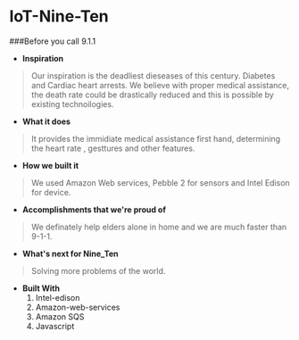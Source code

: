 # IoT-Nine-Ten
###Before you call 9.1.1 

* __Inspiration__  
> Our inspiration is the deadliest dieseases of this century. Diabetes and Cardiac heart arrests. We believe with proper medical assistance, the death rate could be drastically reduced and this is possible by existing technoilogies.

* __What it does__  
> It provides the immidiate medical assistance first hand, determining the heart rate , gesttures and other features.   

* __How we built it__  
> We used Amazon Web services, Pebble 2 for sensors and Intel Edison for device.
  
* __Accomplishments that we're proud of__
> We definately help elders alone in home and we are much faster than 9-1-1. 

* __What's next for Nine_Ten__  
> Solving more problems of the world.

* __Built With__
  1. Intel-edison
  2. Amazon-web-services
  3. Amazon SQS
  4. Javascript
